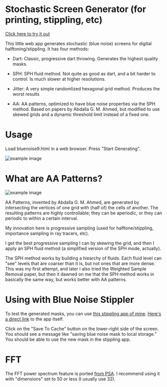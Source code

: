 Stochastic Screen Generator (for printing, stippling, etc)
==========================================

[Click here to try it out](http://joeedh.github.io/StochasticScreenGenerator/bluenoise9.html)

This little web app generates stochastic (blue noise) screens
for digital halftoning/stippling.  It has four methods:

* Dart:  Classic, progressive dart throwing.  Generates
  the highest quality masks.
  
* SPH: SPH fluid method.  Not quite as good as dart, and 
  a bit harder to control.  Is much slower at higher resolutions.
  
* Jitter: A very simple randomlized hexagonal grid method.  Produces
  the worst results
  
* AA: AA patterns, optimized to have blue noise properties via the SPH
      method.  Based on papers by Abdalla G. M. Ahmed, but modified to use skewed 
      grids and a dynamic threshold limit instead of a fixed one.

Usage
=====

Load bluenoise9.html in a web browser.  Press "Start Generating".

![example image](http://joeedh.github.io/StochasticScreenGenerator/examples/Startup.png "Example")

What are AA Patterns?
=====================

![example image](http://joeedh.github.io/StochasticScreenGenerator/examples/AA_Illustration.png "Example")

AA Patterns, invented by Abdalla G. M. Ahmed, are generated by intersecting the vertices of
one grid with (half of) the cells of another.  The resulting patterns are highly controllable;
they can be aperiodic, or they can periodic to within a certain interval.

My innovation here is progressive sampling (used for halftone/stippling, importance sampling
in ray tracers, etc).

I get the best progressive sampling I can by skewing the grid, and then I apply an SPH fluid
method (a simplified version of the SPH mode, actually).  

The SPH method works by building a hiearchy of fluids.  Each fluid level can "see" levels that
are coarser than it is, but not ones that are more dense.  This was my first attempt, and later
I also tried the Weighted Sample Removal paper, but then it dawned on me that the SPH method 
works in basically the same way, but works better with AA patterns.

Using with Blue Noise Stippler
==============================
To test the generated masks, you can use [this stippling app of mine](https://github.com/joeedh/BlueNoiseStippling).
[Here's a direct link](http://joeedh.github.io/BlueNoiseStippling/bluenoise6.html) to the app itself.

Click on the "Save To Cache" button on the lower-right side of the screen.  You should see a 
message like "saving blue noise mask to local storage."  You should be able to use the new mask
in the stippling app.

FFT
===
The FFT power spectrum feature is ported [from PSA](https://github.com/nodag/psa).
I recommend using it with "dimensions" set to 50 or less (I usually use 32).





